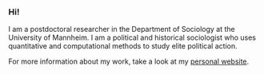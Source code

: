 ### Hi!

I am a postdoctoral researcher in the Department of Sociology at the University of Mannheim. I am a political and historical sociologist who uses quantitative and computational methods to study elite political action.

For more information about my work, take a look at my [personal website](https://benjaminrohr.com).

<!--
**BenjaRoh/BenjaRoh** is a ✨ _special_ ✨ repository because its `README.md` (this file) appears on your GitHub profile.

Here are some ideas to get you started:

- 🔭 I’m currently working on ...
- 🌱 I’m currently learning ...
- 👯 I’m looking to collaborate on ...
- 🤔 I’m looking for help with ...
- 💬 Ask me about ...
- 📫 How to reach me: ...
- 😄 Pronouns: ...
- ⚡ Fun fact: ...
-->
